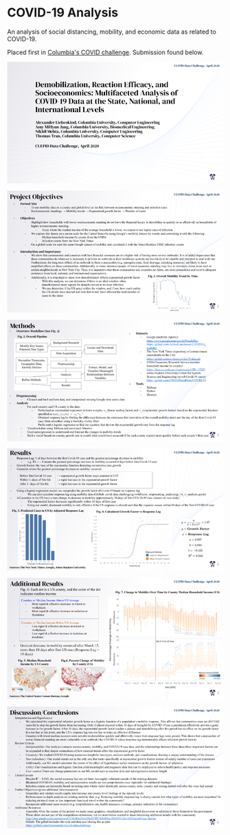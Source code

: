 # COVID-19 Analysis
An analysis of social distancing, mobility, and economic data as related to COVID-19. 

Placed first in [Columbia's COVID challenge](https://datascience.columbia.edu/dsis-center-health-analytics-launches-covid-19-data-challenge). Submission found below. 

![Slide1](/slides/slide1.png)

![Slide2](/slides/slide2.png)

![Slide3](/slides/slide3.png)

![Slide4](/slides/slide4.png)

![Slide5](/slides/slide5.png)

![Slide6](/slides/slide6.png)



